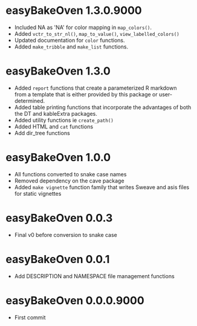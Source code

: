 # easyBakeOven 1.3.0.9000    

- Included NA as 'NA' for color mapping in `map_colors()`.  
- Added `vctr_to_str_nl()`, `map_to_value()`, `view_labelled_colors()`     
- Updated documentation for `color` functions.  
- Added `make_tribble` and `make_list` functions.  



# easyBakeOven 1.3.0  
- Added `report` functions that create a parameterized R markdown  
from a template that is either provided by this package or 
user-determined.  
- Added table printing functions that incorporate the advantages 
of both the DT and kableExtra packages.  
- Added utility functions ie `create_path()`  
- Added HTML and `cat` functions  
- Add dir_tree functions  

# easyBakeOven 1.0.0  
- All functions converted to snake case names    
- Removed dependency on the cave package  
- Added `make vignette` function family that writes Sweave and asis files for 
static vignettes  

# easyBakeOven 0.0.3  
- Final v0 before conversion to snake case

# easyBakeOven 0.0.1  
- Add DESCRIPTION and NAMESPACE file management functions  

# easyBakeOven 0.0.0.9000  
- First commit  


